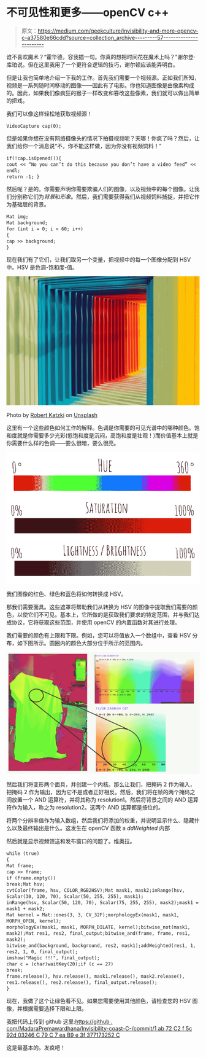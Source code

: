 # 不可见性和更多——openCV c++

> 原文：<https://medium.com/geekculture/invisibility-and-more-opencv-c-a37580e66cdd?source=collection_archive---------57----------------------->

谁不喜欢魔术？“霍华德，容我插一句。你真的想把时间花在魔术上吗？”谢尔登·库珀说。但在这里我用了一个更符合逻辑的技巧，谢尔顿应该能弄明白。

但是让我也简单地介绍一下我的工作。首先我们需要一个视频源。正如我们所知，视频是一系列随时间移动的图像——因此有了电影。你也知道图像是由像素构成的。因此，如果我们像疯狂的猴子一样改变和篡改这些像素，我们就可以做出简单的把戏。

我们可以像这样轻松地获取视频源！

```
VideoCapture cap(0);
```

但是如果你想在没有网络摄像头的情况下拍摄视频呢？天哪！你疯了吗？然后，让我们给你一个消息说“不，你不能这样做，因为你没有视频饲料！”

```
if(!cap.isOpened()){ 
cout << “No you can’t do this because you don’t have a video feed” << endl; 
return -1; }
```

然后呢？是的。你需要声明你需要欺骗人们的图像，以及视频中的每个图像。让我们分别称它们为*背景*和*形象*。然后，我们需要获得我们从视频饲料捕捉，并把它作为基础层的背景。

```
Mat img;
Mat background;
for (int i = 0; i < 60; i++)
{ 
cap >> background;
}
```

现在我们有了它们，让我们取另一个变量，把视频中的每一个图像分配到 HSV 中。HSV 是色调-饱和度-值。

![](img/09f6378c03ce050105b42d65c6f67ce2.png)

Photo by [Robert Katzki](https://unsplash.com/@ro_ka?utm_source=medium&utm_medium=referral) on [Unsplash](https://unsplash.com?utm_source=medium&utm_medium=referral)

这里有一个这些颜色如何工作的解释。色调是你需要的可见光谱中的哪种颜色。饱和度就是你需要多少光彩(低饱和度是沉闷，高饱和度是壮观！)而价值基本上就是你需要什么样的色调——要么很暗，要么很亮。

![](img/b1c9e0ca5c856595bde101e03b96e7cb.png)

我们图像的红色、绿色和蓝色将如何转换成 HSV。

那我们需要面具。这些遮罩将帮助我们从转换为 HSV 的图像中提取我们需要的颜色，以使它们不可见。基本上，它所做的是获取我们要求的特定范围，并与我们达成协议，它将获取这些范围，并使用 openCV 的内置函数对其进行处理。

我们需要的颜色有上限和下限。例如，您可以将值放入一个数组中，查看 HSV 分布，如下图所示。圆圈内的颜色大部分位于所示的范围内。

![](img/2e8dd61e7677a4c2745cd1fecd733f73.png)

然后我们将变形两个面具，并创建一个内核。那么让我们，把掩码 2 作为输入，把掩码 2 作为输出，因为它不是或者正好相反。然后，我们将在帧的两个掩码之间放置一个 AND 运算符，并将其称为 resolution1。然后将背景之间的 AND 运算符作为输入，称之为 resolution2。这两个 AND 运算都是按位的。

将两个分辨率值作为输入数组，然后我们将添加的权重，并说明显示什么、隐藏什么以及最终输出是什么。这发生在 openCV 函数 a *ddWeighted* 内部

然后就是显示视频馈送和发布窗口的问题了。维奥拉。

```
while (true)
{
Mat frame;
cap >> frame;
if (frame.empty())
break;Mat hsv;
cvtColor(frame, hsv, COLOR_RGB2HSV);Mat mask1, mask2;inRange(hsv, Scalar(30, 120, 70), Scalar(50, 255, 255), mask1);
inRange(hsv, Scalar(50, 120, 70), Scalar(75, 255, 255), mask2);mask1 = mask1 + mask2;
Mat kernel = Mat::ones(3, 3, CV_32F);morphologyEx(mask1, mask1, MORPH_OPEN, kernel);
morphologyEx(mask1, mask1, MORPH_DILATE, kernel);bitwise_not(mask1, mask2);Mat res1, res2, final_output;bitwise_and(frame, frame, res1, mask2);
bitwise_and(background, background, res2, mask1);addWeighted(res1, 1, res2, 1, 0, final_output);
imshow("Magic !!!", final_output);
char c = (char)waitKey(20);if (c == 27)
break;
frame.release(), hsv.release(), mask1.release(), mask2.release(), res1.release(), res2.release(), final_output.release();
}
```

现在，我做了这个让绿色看不见。如果您需要使用其他颜色，请检查您的 HSV 图像，并根据需要选择下限和上限。

我把代码上传到 github 这里:[https://github . com/MadaraPremawardhana/Invisibility-coast-C-/commit/1 ab 72 C2 f 5c 92d 03246 C 79 C 7 ea B9 e 3f 377173252 C](https://github.com/MadaraPremawardhana/Invisibility-Cloak-C-/commit/1ab72c2f5c92d03246c79c7eab9e3f377173252c)

这是最基本的。发疯吧！